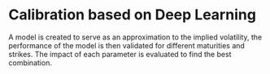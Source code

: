 # Calibration based on Deep Learning

A model is created to serve as an approximation to the implied volatility, the performance of the model is then validated for different maturities and strikes. The impact of each parameter is evaluated to find the best combination. 

